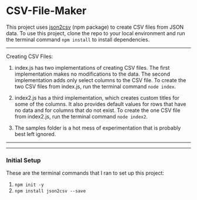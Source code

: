 # CSV-File-Maker

This project uses [json2csv](https://www.npmjs.com/package/json2csv) (npm package) to create CSV files from JSON data. To use this project, clone the repo to your local environment and run the terminal command `npm install` to install dependencies.

---
Creating CSV Files:

1. index.js has two implementations of creating CSV files. The first implementation makes no modifications to the data. The second implementation adds only select columns to the CSV file. To create the two CSV files from index.js, run the terminal command `node index`.

1. index2.js has a third implementation, which creates custom titles for some of the columns. It also provides default values for rows that have no data and for columns that do not exist. To create the one CSV file from index2.js, run the terminal command `node index2`.
1. The samples folder is a hot mess of experimentation that is probably best left ignored.

---

---
### Initial Setup

These are the terminal commands that I ran to set up this project:
1. `npm init -y`
1. `npm install json2csv --save`

